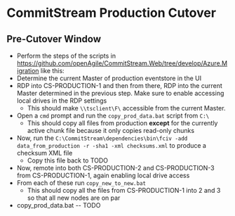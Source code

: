 # CommitStream Production Cutover

## Pre-Cutover Window

* Perform the steps of the scripts in https://github.com/openAgile/CommitStream.Web/tree/develop/Azure.Migration like this:
* Determine the current Master of production eventstore in the UI
* RDP into CS-PRODUCTION-1 and then from there, RDP into the current Master determined in the previous step. Make sure to enable accessing local drives in the RDP settings
  * This should make `\\tsclient\F\` accessible from the current Master.
* Open a `cmd` prompt and run the `copy_prod_data.bat` script from `C:\`
  * This should copy all files from production **except** for the currently active chunk file because it only copies read-only chunks
* Now, run the `C:\CommitStream\dependencies\bin\fciv -add data_from_production -r -sha1 -xml checksums.xml` to produce a checksum XML file
  * Copy this file back to TODO
* Now, remote into both CS-PRODUCTION-2 and CS-PRODUCTION-3 from CS-PRODUCTION-1, again enabling local drive access
* From each of these run `copy_new_to_new.bat`
  * This should copy all the files from CS-PRODUCTION-1 into 2 and 3 so that all new nodes are on par
* copy_prod_data.bat --  TODO
